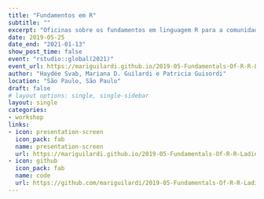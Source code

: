 ```yaml
---
title: "Fundamentos em R"
subtitle: ""
excerpt: "Oficinas sobre os fundamentos em linguagem R para a comunidade RLadies São Paulo"
date: 2019-05-25
date_end: "2021-01-13"
show_post_time: false
event: "rstudio::global(2021)"
event_url: https://mariguilardi.github.io/2019-05-Fundamentals-Of-R-R-LadiesSP/#1
author: "Haydée Svab, Mariana D. Guilardi e Patricia Guisordi"
location: "São Paulo, São Paulo"
draft: false
# layout options: single, single-sidebar
layout: single
categories:
- workshop
links:
- icon: presentation-screen
  icon_pack: fab
  name: presentation-screen
  url: https://mariguilardi.github.io/2019-05-Fundamentals-Of-R-R-LadiesSP/#1
- icon: github
  icon_pack: fab
  name: code
  url: https://github.com/mariguilardi/2019-05-Fundamentals-Of-R-R-LadiesSP
---
```


